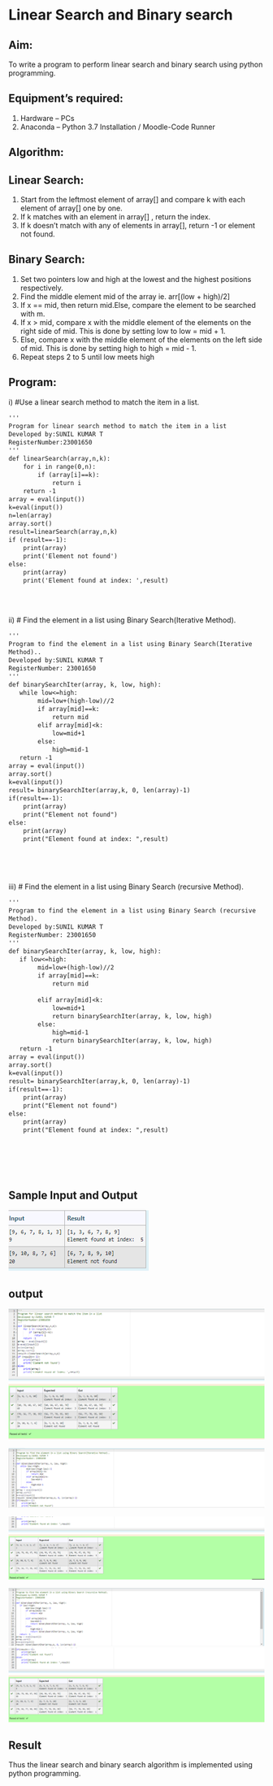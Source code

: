 # Linear Search and Binary search
## Aim:
To write a program to perform linear search and binary search using python programming.
## Equipment’s required:
1.	Hardware – PCs
2.	Anaconda – Python 3.7 Installation / Moodle-Code Runner
## Algorithm:
## Linear Search:
1.	Start from the leftmost element of array[] and compare k with each element of array[] one by one.
2.	If k matches with an element in array[] , return the index.
3.	If k doesn’t match with any of elements in array[], return -1 or element not found.
## Binary Search:
1.	Set two pointers low and high at the lowest and the highest positions respectively.
2.	Find the middle element mid of the array ie. arr[(low + high)/2]
3.	If x == mid, then return mid.Else, compare the element to be searched with m.
4.	If x > mid, compare x with the middle element of the elements on the right side of mid. This is done by setting low to low = mid + 1.
5.	Else, compare x with the middle element of the elements on the left side of mid. This is done by setting high to high = mid - 1.
6.	Repeat steps 2 to 5 until low meets high
## Program:
i)	#Use a linear search method to match the item in a list.
```
''' 
Program for linear search method to match the item in a list
Developed by:SUNIL KUMAR T
RegisterNumber:23001650 
'''
def linearSearch(array,n,k):
    for i in range(0,n):
        if (array[i]==k):
            return i
    return -1
array = eval(input())
k=eval(input())
n=len(array)
array.sort()
result=linearSearch(array,n,k)
if (result==-1):
    print(array)
    print('Element not found')
else:
    print(array)
    print('Element found at index: ',result)




```
ii)	# Find the element in a list using Binary Search(Iterative Method).
```
''' 
Program to find the element in a list using Binary Search(Iterative Method)..
Developed by:SUNIL KUMAR T
RegisterNumber: 23001650
'''
def binarySearchIter(array, k, low, high):
   while low<=high:
        mid=low+(high-low)//2
        if array[mid]==k:
            return mid
        elif array[mid]<k:
            low=mid+1
        else:
            high=mid-1
   return -1
array = eval(input())
array.sort()
k=eval(input())
result= binarySearchIter(array,k, 0, len(array)-1)
if(result==-1):
    print(array)
    print("Element not found")
else:
    print(array)
    print("Element found at index: ",result)
    




```
iii)	# Find the element in a list using Binary Search (recursive Method).
```
''' 
Program to find the element in a list using Binary Search (recursive Method).
Developed by:SUNIL KUMAR T
RegisterNumber: 23001650
'''
def binarySearchIter(array, k, low, high):
   if low<=high:
        mid=low+(high-low)//2
        if array[mid]==k:
            return mid
         
        elif array[mid]<k:
            low=mid+1
            return binarySearchIter(array, k, low, high)
        else:
            high=mid-1
            return binarySearchIter(array, k, low, high)
   return -1
array = eval(input())
array.sort()
k=eval(input())
result= binarySearchIter(array,k, 0, len(array)-1)
if(result==-1):
    print(array)
    print("Element not found")
else:
    print(array)
    print("Element found at index: ",result)
    





```
## Sample Input and Output
![output](/Screenshot%202023-07-26%20080806.png)
## output


![output](/Screenshot%202023-07-26%20080251.png)

![output](/Screenshot%202023-07-26%20080358.png)

![output](/Screenshot%202023-07-26%20080435.png)



![output](/Screenshot%202023-07-26%20080538.png)
![output](/Screenshot%202023-07-26%20080617.png)




## Result
Thus the linear search and binary search algorithm is implemented using python programming.
